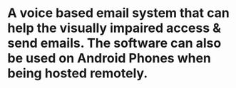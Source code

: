 #  A voice based email system that can help the visually impaired access & send emails. The software can also be used on Android Phones when being hosted remotely.
